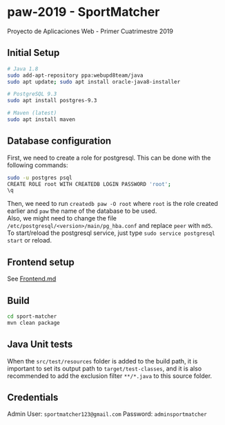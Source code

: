 # paw-2019 - SportMatcher

Proyecto de Aplicaciones Web - Primer Cuatrimestre 2019

## Initial Setup
```bash
# Java 1.8
sudo add-apt-repository ppa:webupd8team/java
sudo apt update; sudo apt install oracle-java8-installer

# PostgreSQL 9.3
sudo apt install postgres-9.3

# Maven (latest)
sudo apt install maven
```

## Database configuration

First, we need to create a role for postgresql. This can be done with the following commands:

```bash
sudo -u postgres psql
CREATE ROLE root WITH CREATEDB LOGIN PASSWORD 'root';  
\q  
```  

Then, we need to run ```createdb paw -O root``` where ```root``` is the role created earlier and ```paw``` the name of the database to be used.  
Also, we might need to change the file ```/etc/postgresql/<version>/main/pg_hba.conf``` and replace ```peer``` with ```md5```.  
To start/reload the postgresql service, just type ```sudo service postgresql start``` or reload.

## Frontend setup

See [Frontend.md](./Frontend.md)

## Build

```bash
cd sport-matcher
mvn clean package
```

## Java Unit tests

When the `src/test/resources` folder is added to the build path, it is important to set its output path to
`target/test-classes`, and it is also recommended to add the exclusion filter `**/*.java` to this source folder.

## Credentials

Admin User: `sportmatcher123@gmail.com`
Password: `adminsportmatcher`
